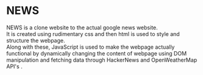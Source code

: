 # NEWS

 NEWS is a clone website to the actual google news website.\
It is created using rudimentary css and then html is used to style and structure the webpage.\
Along with these, JavaScript is used to make the webpage actually functional by dynamically changing the content of webpage using DOM manipulation and fetching data through HackerNews and OpenWeatherMap API's .
